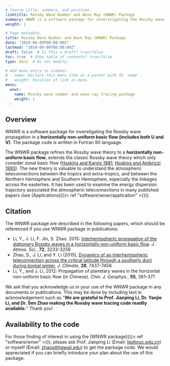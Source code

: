 ```yaml
---
# Course title, summary, and position.
linktitle: Rossby Wave Number and Wave Ray (WNWR) Package
summary: WNWR is a software package for inverstigating the Rossby wave propagation in a horizontally non-uniform flow.
weight: 1

# Page metadata.
title: Rossby Wave Number and Wave Ray (WNWR) Package
date: "2019-04-09T00:00:00Z"
lastmod: "2019-09-09T00:00:00Z"
draft: false  # Is this a draft? true/false
toc: true  # Show table of contents? true/false
type: docs  # Do not modify.

# Add menu entry to sidebar.
# - name: Declare this menu item as a parent with ID `name`.
# - weight: Position of link in menu.
menu:
  wnwr:
    name: Rossby wave number and wave ray tracing package
    weight: 1
---
```


## Overview

WNWR is a software package for inverstigating the Rossby wave propagation in a **horizontally non-uniform basic flow (includes both U and V)**. The package code is written in Fortran 90 language.

The WNWR package refines the Rossby wave theory to a **horizontally non-uniform basic flow**, extends the classic Rossby wave theory which only consider zonal basic flow ([Hoskins and Karoly 1981](https://doi.org/10.1175/1520-0469(1981)038<1179:TSLROA>2.0.CO;2); [Hoskins and Ambrizzi 1993](https://doi.org/10.1175/1520-0469(1993)050<1661:RWPOAR>2.0.CO;2)). The new theory is valuable to understand the atmospheric teleconnections between the tropics and extra-tropics, and between the Northern Hemisphere and Southern Hemisphere, especially the linkages across the easterlies. It has been used to examine the energy dispersion trajectory associated the atmospheric teleconnections in many published papers (see [Applications]({{< ref "software/wnwr/application" >}})).

## Citation

The WNWR package are described in the following papers, which should be referenced if you use WNWR package in publications:

- Li, Y., J. Li, F. Jin, S. Zhao. 2015: [Interhemispheric propagation of the stationary Rossby waves in a horizontally non-uniform basic flow](https://doi.org/10.1175/JAS-D-14-0239.1). _J. Atmos. Sci._, **72**, 3233-3256
- Zhao, S., J. Li, and Y. Li (2015), [Dynamics of an interhemispheric teleconnection across the critical latitude through a southerly duct during boreal winter](https://doi.org/10.1175/JCLI-D-14-00425.1), _J. Climate_, **28**, 7437-7456
- Li, Y., and J. Li, 2012: Propagation of planetary waves in the horizontal non-uniform basic ﬂow (in Chinese). _Chin. J. Geophys._, **55**, 361–371

We ask that you acknowledge us in your use of the WNWR package in any documents or publications. This may be done by including text in acknowledgement such as "**We are grateful to Prof. Jianping Li, Dr. Yanjie Li, and Dr. Sen Zhao making the Rossby wave tracing code readily available.**" Thank you!

<!-- ## Purpose
- Theoretical interpretation of the physic mechanism of some atmospheric teleconnections
- Influence of the ambient flow on Rossby wave propagation, for example. the meridional shift of the jet stream, zonal shift of the jet streamfunction
- Role of meridional basic flow on the interaction of the Northern Hemisphere (NH) and the Southern Hemisphere (SH), tropics and extratropics.
- The temporal variability of Rossby wave propagation.
- A verification of the wave energy dispersion pathways
 -->

## Availability to the code

For those finding of interest in using the [WNWR package]({{< ref "software/wnwr" >}}), please ask Prof. Jianping Li (Email: [ljp@ouc.edu.cn](mailto:ljp@ouc.edu.cn)) or myself (Email: [zhaos@hawaii.edu](mailto:zhaos@hawaii.edu)) to get the package code. We would appreciated if you can briefly introduce your plan about the use of this package.
